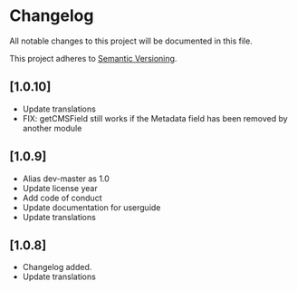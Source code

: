 # Changelog

All notable changes to this project will be documented in this file.

This project adheres to [Semantic Versioning](http://semver.org/).

## [1.0.10]

* Update translations
* FIX: getCMSField still works if the Metadata field has been removed by another module

## [1.0.9]

* Alias dev-master as 1.0
* Update license year
* Add code of conduct
* Update documentation for userguide
* Update translations

## [1.0.8]

* Changelog added.
* Update translations
